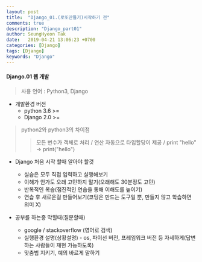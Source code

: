 ```yaml
---
layout: post
title:  "Django_01.(로또만들기)시작하기 전"
comments: true
description: "Django_part01"
author: SeungHyeon Tak
date:   2019-04-21 13:06:23 +0700
categories: [Django]
tags: [Django]
keywords: "Django"
---
```

#### Django.01 웹 개발
> 사용 언어 : Python3, Django

* 개발환경 버전
  * python 3.6 >=
  * Django 2.0 >=
> python2와 python3의 차이점
>> 모든 변수가 객체로 처리 / 연산 자동으로 타입할당이 제공 / print "hello" -> print("hello") 

* Django 처음 시작 할때 알아야 할것
   * 실습은 모두 직접 입력하고 실행해보기
   * 이해가 안가도 오래 고민하지 말기(오래해도 30분정도 고민)
   * 반복적인 복습(점진적인 연습을 통해 이해도를 높이기)
   * 연습 후 새로운걸 만들어보기(코딩은 만드는 도구일 뿐, 만들지 않고 학습하면 의미 X)

* 공부를 하는중 막힐때(질문할때)
   * google / stackoverflow (영어로 검색)
   * 실행환경 설명(상황설명) - os, 파이선 버전, 프레임워크 버전 등 자세하게(답변 하는 사람들이 재현 가능하도록)
   * 맞춤법 지키기, 예의 바르게 말하기
